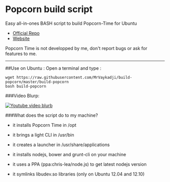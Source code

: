 Popcorn build script
======================
Easy all-in-ones BASH script to build Popcorn-Time for Ubuntu
* [Official Repo](https://git.popcorntime.io)
* [Website](http://popcorntime.io)

Popcorn Time is not developped by me, don't report bugs or ask for features to me.

----

##Use on Ubuntu :
Open a terminal and type : 

    wget https://raw.githubusercontent.com/MrVaykadji/build-popcorn/master/build-popcorn
    bash build-popcorn


###Video Blurp: 

[![Youtube video blurb](http://i.imgur.com/gE16qE4.png)](https://www.youtube.com/watch?v=4cXpNDPUQ_4)

###What does the script do to my machine?
 - it installs Popcorn Time in /opt
 - it brings a light CLI in /usr/bin
 - it creates a launcher in /usr/share/applications

 - it installs nodejs, bower and grunt-cli on your machine
 - it uses a PPA (ppa:chris-lea/node.js) to get latest nodejs version
 - it symlinks libudev.so libraries (only on Ubuntu 12.04 and 12.10)
